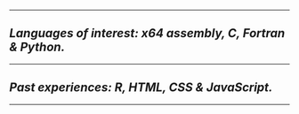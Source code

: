 ----------------------------
## ***Languages of interest: x64 assembly, C, Fortran & Python.***
----------------------
## ***Past experiences: R, HTML, CSS & JavaScript.***
------------------
